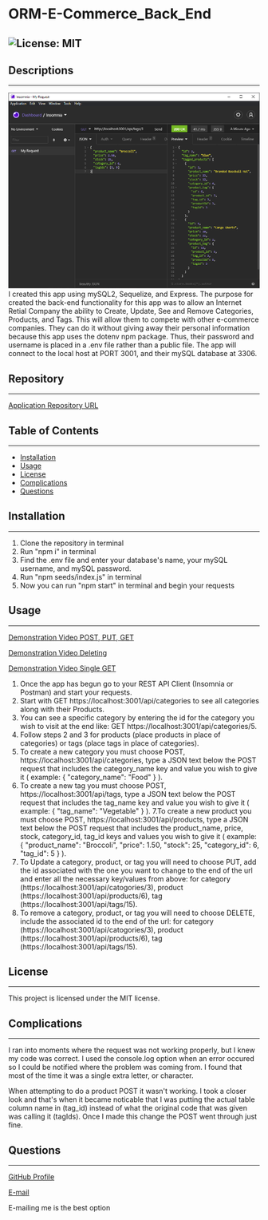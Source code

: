 # ORM-E-Commerce_Back_End
![License: MIT](https://img.shields.io/badge/License-MIT-Red.svg)
---
## Descriptions
---
![Screenshot](./images/screenshot.png)
I created this app using mySQL2, Sequelize, and Express. The purpose for created the back-end functionality for this app was to allow an Internet Retial Company the ability to Create, Update, See and Remove Categories, Products, and Tags. This will allow them to compete with other e-commerce companies. They can do it without giving away their personal information because this app uses the dotenv npm package. Thus, their password and username is placed in a .env file rather than a public file. The app will connect to the local host at PORT 3001, and their mySQL database at 3306. 
## Repository
---
[Application Repository URL](https://github.com/cmcunningham27/ORM-E-Commerce_Back_End)
## Table of Contents
---
- [Installation](#installation)
- [Usage](#usage)
- [License](#license)
- [Complications](#complications)
- [Questions](#questions)
## Installation
---
1. Clone the repository in terminal
2. Run "npm i" in terminal
3. Find the .env file and enter your database's name, your mySQL username, and mySQL password.
4. Run "npm seeds/index.js" in terminal
5. Now you can run "npm start" in terminal and begin your requests
## Usage
---
[Demonstration Video POST, PUT, GET](https://drive.google.com/file/d/1zN1oGYyT6hbBvP8CRfaD3RE8ip3FDXOW/view)

[Demonstration Video Deleting](https://drive.google.com/file/d/1gsMfmtX7x7ORrnBZLZIWDIqGLBMry8JQ/view)

[Demonstration Video Single GET](https://drive.google.com/file/d/1QD_p9uGZVDycM3LZcDzU6v_tPHgRbfyC/view)

1. Once the app has begun go to your REST API Client (Insomnia or Postman) and start your requests.
2. Start with GET https://localhost:3001/api/categories to see all categories along with their Products.
3. You can see a specific category by entering the id for the category you wish to visit at the end like: GET https://localhost:3001/api/categories/5.
4. Follow steps 2 and 3 for products (place products in place of categories) or tags (place tags in place of categories).
5. To create a new category you must choose POST, https://localhost:3001/api/categories, type a JSON text below the POST request that includes the category_name key and value you wish to give it ( example: { "category_name": "Food" } ).
6. To create a new tag you must choose POST, https://localhost:3001/api/tags, type a JSON text below the POST request that includes the tag_name key and value you wish to give it ( example: { "tag_name": "Vegetable" } ).
7.To create a new product you must choose POST, https://localhost:3001/api/products, type a JSON text below the POST request that includes the product_name, price, stock, category_id, tag_id keys and values you wish to give it ( example: { "product_name": "Broccoli", "price": 1.50, "stock": 25, "category_id": 6, "tag_id": 5 } ).
8. To Update a category, product, or tag you will need to choose PUT, add the id associated with the one you want to change to the end of the url and enter all the necessary key/values from above: for category (https://localhost:3001/api/catogories/3), product (https://localhost:3001/api/products/6), tag (https://localhost:3001/api/tags/15).
9. To remove a category, product, or tag you will need to choose DELETE, include the associated id to the end of the url: for category (https://localhost:3001/api/catogories/3), product (https://localhost:3001/api/products/6), tag (https://localhost:3001/api/tags/15). 
## License
---
This project is licensed under the MIT license.

## Complications
---
I ran into moments where the request was not working properly, but I knew my code was correct. I used the console.log option when an error occured so I could be notified where the problem was coming from. I found that most of the time it was a single extra letter, or character.

When attempting to do a product POST it wasn't working. I took a closer look and that's when it became noticable that I was putting the actual table column name in (tag_id) instead of what the original code that was given was calling it (tagIds). Once I made this change the POST went through just fine. 
## Questions
---
[GitHub Profile](https://github.com/cmcunningham27)

[E-mail](mailto:sttepstutoring@yahoo.com)

E-mailing me is the best option
